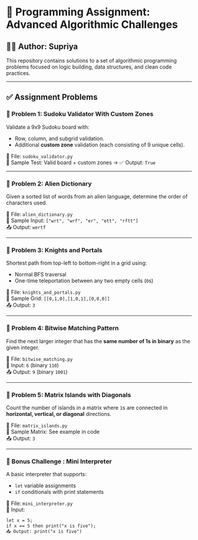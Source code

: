 # 🧠 Programming Assignment: Advanced Algorithmic Challenges

## 👩‍💻 Author: Supriya  
This repository contains solutions to a set of algorithmic programming problems focused on logic building, data structures, and clean code practices.

---

## ✅ Assignment Problems

### 🔸 Problem 1: Sudoku Validator With Custom Zones
Validate a 9x9 Sudoku board with:
- Row, column, and subgrid validation.
- Additional **custom zone** validation (each consisting of 9 unique cells).

📁 File: `sudoku_validator.py`  
🧪 Sample Test: Valid board + custom zones → ✅ Output: `True`

---

### 🔸 Problem 2: Alien Dictionary
Given a sorted list of words from an alien language, determine the order of characters used.

📁 File: `alien_dictionary.py`  
🧪 Sample Input: `["wrt", "wrf", "er", "ett", "rftt"]`  
📤 Output: `wertf`

---

### 🔸 Problem 3: Knights and Portals
Shortest path from top-left to bottom-right in a grid using:
- Normal BFS traversal
- One-time teleportation between any two empty cells (`0`s)

📁 File: `knights_and_portals.py`  
🧪 Sample Grid: `[[0,1,0],[1,0,1],[0,0,0]]`  
📤 Output: `3`

---

### 🔸 Problem 4: Bitwise Matching Pattern
Find the next larger integer that has the **same number of 1s in binary** as the given integer.

📁 File: `bitwise_matching.py`  
🧪 Input: `6` (binary `110`)  
📤 Output: `9` (binary `1001`)

---

### 🔸 Problem 5: Matrix Islands with Diagonals
Count the number of islands in a matrix where `1`s are connected in **horizontal, vertical, or diagonal** directions.

📁 File: `matrix_islands.py`  
🧪 Sample Matrix: See example in code  
📤 Output: `3`

---

### 🔹 Bonus Challenge : Mini Interpreter
A basic interpreter that supports:
- `let` variable assignments
- `if` conditionals with print statements

📁 File: `mini_interpreter.py`  
🧪 Input: 
```txt
let x = 5;
if x == 5 then print("x is five");
📤 Output: print("x is five")
